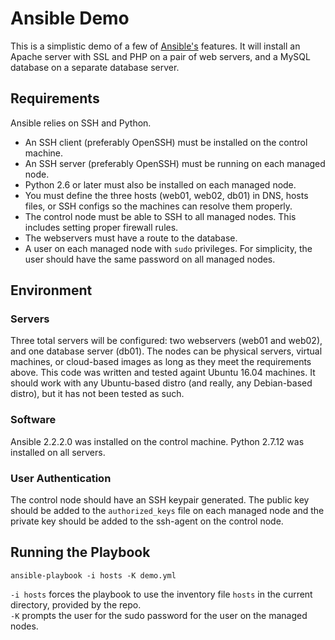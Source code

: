 # Ansible Demo
This is a simplistic demo of a few of [Ansible's](https://www.ansible.com/) features. 
It will install an Apache server with SSL and PHP on a pair of web servers, and a MySQL database on a separate database server.

## Requirements
Ansible relies on SSH and Python. 
 * An SSH client (preferably OpenSSH) must be installed on the control machine. 
 * An SSH server (preferably OpenSSH) must be running on each managed node.
 * Python 2.6 or later must also be installed on each managed node.
 * You must define the three hosts (web01, web02, db01) in DNS, hosts files, or SSH configs so the machines can resolve them properly.
 * The control node must be able to SSH to all managed nodes. This includes setting proper firewall rules.
 * The webservers must have a route to the database.
  * A user on each managed node with `sudo` privileges. For simplicity, the user should have the same password on all managed nodes.

## Environment
### Servers
Three total servers will be configured: two webservers (web01 and web02), and one database server (db01). The nodes can be physical servers, virtual machines, or cloud-based images as long as they meet the requirements above.
This code was written and tested againt Ubuntu 16.04 machines. It should work with any Ubuntu-based distro (and really, any Debian-based distro), but it has not been tested as such.

### Software
Ansible 2.2.2.0 was installed on the control machine. Python 2.7.12 was installed on all servers.  

### User Authentication
The control node should have an SSH keypair generated. The public key should be added to the `authorized_keys` file on each managed node and the private key should be added to the ssh-agent on the control node.


## Running the Playbook
    ansible-playbook -i hosts -K demo.yml  
`-i hosts` forces the playbook to use the inventory file `hosts` in the current directory, provided by the repo.  
`-K` prompts the user for the sudo password for the user on the managed nodes.
